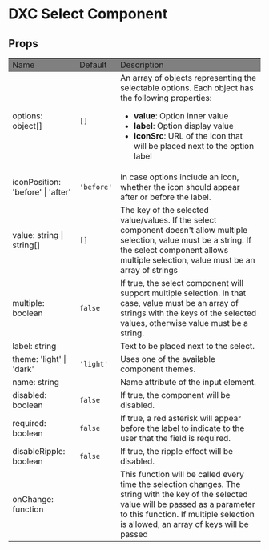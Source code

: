 # DXC Select Component

## Props

<table>
    <tr style="background-color: grey">
        <td>Name</td>
        <td>Default</td>
        <td>Description</td>
    </tr>
    <tr>
        <td>options: object[]</td>
        <td><code>[]</code></td>
        <td>An array of objects representing the selectable options. Each object has the following properties:
        <ul>
            <li><b>value</b>: Option inner value</li>
            <li><b>label</b>: Option display value</li>
            <li><b>iconSrc</b>: URL of the icon that will be placed next to the option label</li>
        </ul>
    </tr>
    <tr>
        <td>iconPosition: 'before' | 'after'</td>
        <td><code>'before'</code></td>
        <td>In case options include an icon, whether the icon should appear after or before the label.</td>
    </tr>
    <tr>
        <td>value: string | string[]</td>
        <td><code>[]</code></td>
        <td>The key of the selected value/values. If the select component doesn't allow multiple selection, value must be a string. If the select component allows multiple selection, value must be an array of strings</td>
    </tr>
    <tr>
        <td>multiple: boolean</td>
        <td><code>false</code></td>
        <td>If true, the select component will support multiple selection. In that case, value must be an array of strings with the keys of the selected values, otherwise value must be a string.</td>
    </tr>
    <tr>
        <td>label: string</td>
        <td></td>
        <td>Text to be placed next to the select.</td>
    </tr>
    <tr>
        <td>theme: 'light' | 'dark'</td>
        <td><code>'light'</code></td>
        <td>Uses one of the available component themes.</td>
    </tr>
    <tr>
        <td>name: string</td>
        <td></td>
        <td>Name attribute of the input element.</td>
    </tr>
    <tr>
        <td>disabled: boolean</td>
        <td><code>false</code></td>
        <td>If true, the component will be disabled.</td>
    </tr>
    <tr>
        <td>required: boolean</td>
        <td><code>false</code></td>
        <td>If true, a red asterisk will appear before the label to indicate to the user that the field is required.</td>
    </tr>
    <tr>
        <td>disableRipple: boolean</td>
        <td><code>false</code></td>
        <td>If true, the ripple effect will be disabled.</td>
    </tr>
    <tr>
        <td>onChange: function</td>
        <td></td>
        <td>This function will be called every time the selection changes. The string with the key of the selected value will be passed as a parameter to this function. If multiple selection is allowed, an array of keys will be passed</td>
    </tr>
</table>
